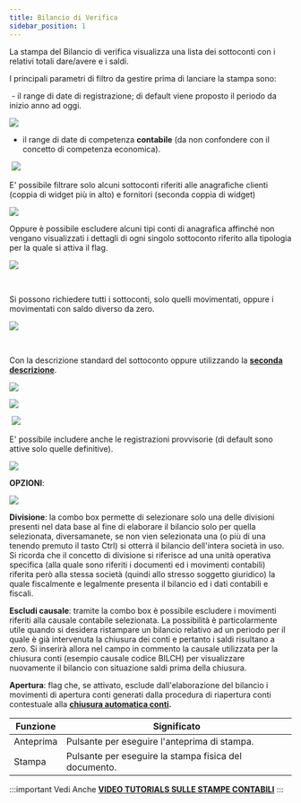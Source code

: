 ```yaml
---
title: Bilancio di Verifica
sidebar_position: 1
---
```


La stampa del Bilancio di verifica visualizza una lista dei sottoconti con i relativi totali dare/avere e i saldi.

I principali parametri di filtro da gestire prima di lanciare la stampa sono:

 - il range di date di registrazione; di default viene proposto il periodo da inizio anno ad oggi.

![](/img/it-it/finance-area/ledger-records/accounting-report/trial-balance/image01.png)

- il range di date di competenza **contabile** (da non confondere con il concetto di competenza economica).

 ![](/img/it-it/finance-area/ledger-records/accounting-report/trial-balance/image02.png)

E' possibile filtrare solo alcuni sottoconti riferiti alle anagrafiche clienti (coppia di widget più in alto) e fornitori (seconda coppia di widget)

![](/img/it-it/finance-area/ledger-records/accounting-report/trial-balance/image03.png)

Oppure è possibile escludere alcuni tipi conti di anagrafica affinché non vengano visualizzati i dettagli di ogni singolo sottoconto riferito alla tipologia per la quale si attiva il flag.

![](/img/it-it/finance-area/ledger-records/accounting-report/trial-balance/image04.png)

 

Si possono richiedere tutti i sottoconti, solo quelli movimentati, oppure i movimentati con saldo diverso da zero.

![](/img/it-it/finance-area/ledger-records/accounting-report/trial-balance/image05.png)

 

Con la descrizione standard del sottoconto oppure utilizzando la **[seconda descrizione](/docs/erp-home/registers/accounting/analytic-chart-of-accounts)**.

![](/img/it-it/finance-area/ledger-records/accounting-report/trial-balance/image06.png)

![](/img/it-it/finance-area/ledger-records/accounting-report/trial-balance/image07.png)

 ![](/img/it-it/finance-area/ledger-records/accounting-report/trial-balance/image08.png)

E' possibile includere anche le registrazioni provvisorie (di default sono attive solo quelle definitive).

![](/img/it-it/finance-area/ledger-records/accounting-report/trial-balance/image09.png)

**OPZIONI**:

![](/img/it-it/finance-area/ledger-records/accounting-report/trial-balance/image10.png)

**Divisione**: la combo box permette di selezionare solo una delle divisioni presenti nel data base al fine di elaborare il bilancio solo per quella selezionata, diversamanete, se non vien selezionata una (o più di una tenendo premuto il tasto Ctrl) si otterrà il bilancio dell'intera società in uso. Si ricorda che il concetto di divisione si riferisce ad una unità operativa specifica (alla quale sono riferiti i documenti ed i movimenti contabili) riferita però alla stessa società (quindi allo stresso soggetto giuridico) la quale fiscalmente e legalmente presenta il bilancio ed i dati contabili e fiscali.

**Escludi causale**: tramite la combo box è possibile escludere i movimenti riferiti alla causale contabile selezionata. La possibilità è particolarmente utile quando si desidera ristampare un bilancio relativo ad un periodo per il quale è già intervenuta la chiusura dei conti e pertanto i saldi risultano a zero. Si inserirà allora nel campo in commento la causale utilizzata per la chiusura conti (esempio causale codice BILCH) per visualizzare nuovamente il bilancio con situazione saldi prima della chiusura.

**Apertura**: flag che, se attivato, esclude dall'elaborazione del bilancio i movimenti di apertura conti generati dalla procedura di riapertura conti contestuale alla **[chiusura automatica conti](/docs/finance-area/ledger-records/records/procedures/automatic-account-closing/new-account-closing).**



| Funzione | Significato |
| --- | --- |
| Anteprima | Pulsante per eseguire l'anteprima di stampa. |
| Stampa | Pulsante per eseguire la stampa fisica del documento. |


:::important Vedi Anche
[**VIDEO TUTORIALS SULLE STAMPE CONTABILI**](/docs/video/finance/intro)
:::



